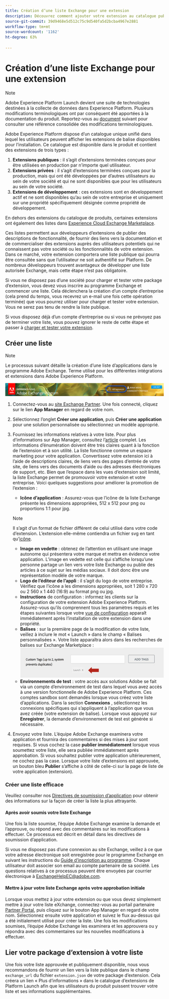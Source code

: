 ```yaml
---
title: Création dʼune liste Exchange pour une extension
description: Découvrez comment ajouter votre extension au catalogue public dans Adobe Experience Platform.
source-git-commit: 39d9468e5d512c75c9d540fa5d2bcba4967e2881
workflow-type: tm+mt
source-wordcount: '1162'
ht-degree: 63%

---
```


# Création dʼune liste Exchange pour une extension

>[!NOTE]
>
>Adobe Experience Platform Launch devient une suite de technologies destinées à la collecte de données dans Experience Platform. Plusieurs modifications terminologiques ont par conséquent été apportées à la documentation du produit. Reportez-vous au [document](../../term-updates.md) suivant pour consulter une référence consolidée des modifications terminologiques.

Adobe Experience Platform dispose d’un catalogue unique unifié dans lequel les utilisateurs peuvent afficher les extensions de balise disponibles pour l’installation. Ce catalogue est disponible dans le produit et contient des extensions de trois types :

1. **Extensions publiques** : il s’agit d’extensions terminées conçues pour être utilisées en production par n’importe quel utilisateur.
1. **Extensions privées** : il s’agit d’extensions terminées conçues pour la production, mais qui ont été développées par d’autres utilisateurs au sein de votre société et qui ne sont disponibles que pour les utilisateurs au sein de votre société.
1. **Extensions de développement** : ces extensions sont en développement actif et ne sont disponibles qu’au sein de votre entreprise et uniquement sur une propriété spécifiquement désignée comme propriété de développement.

En dehors des extensions du catalogue de produits, certaines extensions ont également des listes dans [Experience Cloud Exchange Marketplace](https://exchange.adobe.com/experiencecloud.experience-platform-launch.html#product).

Ces listes permettent aux développeurs d’extensions de publier des descriptions de fonctionnalité, de fournir des liens vers la documentation et de commercialiser des extensions auprès des utilisateurs potentiels qui ne connaissent pas votre société ou les fonctionnalités de votre extension. Dans ce marché, votre extension comportera une liste publique qui pourra être consultée sans que l’utilisateur ne soit authentifié sur Platform.  De nombreux développeurs trouvent avantageux de développer une liste autorisée Exchange, mais cette étape n’est pas obligatoire.

Si vous ne disposez pas d’une société pour charger et tester votre package d’extension, vous devez vous inscrire au programme Exchange et commencer une liste.  Cela déclenchera la création d’un compte d’entreprise (cela prend du temps, vous recevrez un e-mail une fois cette opération terminée) que vous pourrez utiliser pour charger et tester votre extension.  Vous ne serez pas tenu de rendre la liste publique.

Si vous disposez déjà d’un compte d’entreprise ou si vous ne prévoyez pas de terminer votre liste, vous pouvez ignorer le reste de cette étape et passer à [charger et tester votre extension](./upload-and-test.md).

## Créer une liste

>[!NOTE]
>
>Le processus suivant détaille la création d’une liste d’applications dans le programme Adobe Exchange. Terme utilisé pour les différentes intégrations et extensions dans Adobe Experience Platform.

![Emplacement des liens Experience Cloud App Manager](../images/getting-started/app-mgr-link.png)

1. Connectez-vous au [site Exchange Partner](https://partners.adobe.com/exchangeprogram/experiencecloud). Une fois connecté, cliquez sur le lien **App Manager** en regard de votre nom.
1. Sélectionnez l’onglet **Créer une application**, puis **Créer une application** pour une solution personnalisée ou sélectionnez un modèle approprié.
1. Fournissez les informations relatives à votre liste. Pour plus d’informations sur App Manager, consultez l’[article](https://adobeexchangeec.zendesk.com/hc/en-us/articles/360024197931) complet. Les informations d’énumération doivent être très claires quant à la fonction de l’extension et à son utilité. La liste fonctionne comme un espace marketing pour votre application. Convertissez votre extension ici à l’aide de descriptions claires, de liens vers des pages d’entrée de votre site, de liens vers des documents d’aide ou des adresses électroniques de support, etc. Bien que l’espace dans les vues d’extension soit limité, la liste Exchange permet de promouvoir votre extension et votre entreprise. Voici quelques suggestions pour améliorer la promotion de l’extension :
   - **Icône d’application** : Assurez-vous que l’icône de la liste Exchange présente les dimensions appropriées, 512 x 512 pour png ou proportions 1:1 pour jpg.

   >[!NOTE]
   >
   >Il s’agit d’un format de fichier différent de celui utilisé dans votre code d’extension. L’extension elle-même contiendra un fichier svg en tant qu’[icône](../manifest.md).
   
   - **Image en vedette**  : obtenez de l’attention en utilisant une image autonome qui présentera votre marque et mettra en évidence votre application. L’image en vedette est celle qui s’affiche lorsqu’une personne partage un lien vers votre liste Exchange ou publie des articles à ce sujet sur les médias sociaux. Il doit donc être une représentation modèle de votre marque.
   - **Logo de l’éditeur de l’appli** : il s’agit du logo de votre entreprise. Vérifiez que l’icône a les dimensions appropriées, soit 1 280 x 720 ou 2 560 x 1 440 (16:9) au format png ou jpg.
   - **Instructions**  de configuration : informez les clients sur la configuration de votre extension Adobe Experience Platform. Assurez-vous qu’ils comprennent tous les paramètres requis et les étapes suivantes lorsque votre [vue de configuration](../configuration.md) apparaît immédiatement après l’installation de votre extension dans une propriété. 
   - **Balises** : sur la première page de la modification de votre liste, veillez à inclure le mot « Launch » dans le champ « Balises personnalisées ». Votre liste apparaîtra alors dans les recherches de balises sur Exchange Marketplace :
      ![](../images/getting-started/custom-tags.jpg)
   - **Environnements de test**  : votre accès aux solutions Adobe se fait via un compte d’environnement de test dans lequel vous avez accès à une version fonctionnelle de Adobe Experience Platform. Ces comptes sandbox sont demandés lorsque vous créez votre liste d’applications. Dans la section **Connexions** , sélectionnez les connexions spécifiques qui s’appliquent à l’application que vous avez créée (votre extension de balise). Lorsque vous appuyez sur **Enregistrer**, la demande d’environnement de test est générée si nécessaire.
1. Envoyez votre liste. L’équipe Adobe Exchange examinera votre application et fournira des commentaires si des mises à jour sont requises. Si vous cochez la case **publier immédiatement** lorsque vous soumettez votre liste, elle sera publiée immédiatement après approbation. Si vous souhaitez publier votre application ultérieurement, ne cochez pas la case. Lorsque votre liste d’extensions est approuvée, un bouton bleu **Publier** s’affiche à côté de celle-ci sur la page de liste de votre application (extension).

### Créer une liste efficace

Veuillez consulter nos [Directives de soumission d’application](https://partners.adobe.com/exchangeprogram/experiencecloud/build/ec-exchange.html) pour obtenir des informations sur la façon de créer la liste la plus attrayante.

#### Après avoir soumis votre liste Exchange

Une fois la liste soumise, l’équipe Adobe Exchange examine la demande et l’approuve, ou répond avec des commentaires sur les modifications à effectuer. Ce processus est décrit en détail dans les directives de soumission d’application.

Si vous ne disposez pas d’une connexion au site Exchange, veillez à ce que votre adresse électronique soit enregistrée pour le programme Exchange en suivant les instructions du [Guide d’inscription au programme](https://partners.adobe.com/content/mcp/us/en/home/reg-guide.html). Chaque utilisateur doit associer son email au compte partenaire de sa société. Les questions relatives à ce processus peuvent être envoyées par courrier électronique à <ExchangeHelpEC@adobe.com>.

#### Mettre à jour votre liste Exchange après votre approbation initiale

Lorsque vous mettez à jour votre extension ou que vous devez simplement mettre à jour votre liste eXchange, connectez-vous au portail partenaire [Partner Portal](https://partners.adobe.com/exchangeprogram/experiencecloud), puis cliquez sur le bouton App Manager en regard de votre nom. Sélectionnez ensuite votre application et suivez le flux au-dessus qui a été initialement utilisé pour créer la liste. Une fois les modifications soumises, l’équipe Adobe Exchange les examinera et les approuvera ou y répondra avec des commentaires sur les nouvelles modifications à effectuer.

## Lier votre package d’extension à votre liste

Une fois votre liste approuvée et publiquement disponible, nous vous recommandons de fournir un lien vers la liste publique dans le champ `exchange_url` du fichier `extension.json` de votre package d’extension.  Cela créera un lien « Plus d’informations » dans le catalogue d’extensions de Platform Launch afin que les utilisateurs du produit puissent trouver votre liste et ses informations supplémentaires.
